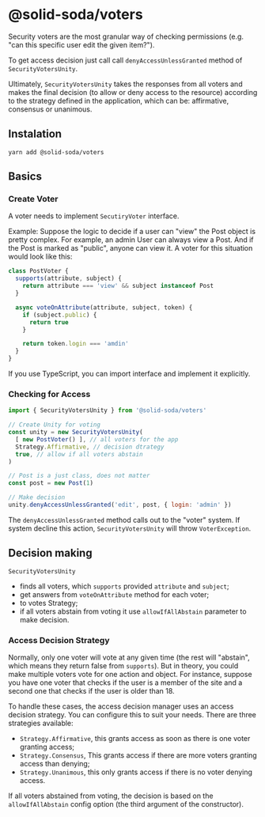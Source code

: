 # @solid-soda/voters

Security voters are the most granular way of checking permissions (e.g. "can this specific user edit the given item?").

To get access decision just call call `denyAccessUnlessGranted` method of `SecurityVotersUnity`.

Ultimately, `SecurityVotersUnity` takes the responses from all voters and makes the final decision (to allow or deny access to the resource) according to the strategy defined in the application, which can be: affirmative, consensus or unanimous.

## Instalation

`yarn add @solid-soda/voters`

## Basics

### Create Voter

A voter needs to implement `SecutiryVoter` interface.

Example: Suppose the logic to decide if a user can "view" the Post object is pretty complex. For example, an admin User can always view a Post. And if the Post is marked as "public", anyone can view it. A voter for this situation would look like this:

```js
class PostVoter {
  supports(attribute, subject) {
    return attribute === 'view' && subject instanceof Post
  }

  async voteOnAttribute(attribute, subject, token) {
    if (subject.public) {
      return true
    }

    return token.login === 'amdin'
  }
}
```
If you use TypeScript, you can import interface and implement it explicitly.

### Checking for Access

```js
import { SecurityVotersUnity } from '@solid-soda/voters'

// Create Unity for voting
const unity = new SecurityVotersUnity(
  [ new PostVoter() ], // all voters for the app
  Strategy.Affirmative, // decision dtrategy
  true, // allow if all voters abstain
)

// Post is a just class, does not matter
const post = new Post(1)

// Make decision
unity.denyAccessUnlessGranted('edit', post, { login: 'admin' })
```

The `denyAccessUnlessGranted` method calls out to the "voter" system. If system decline this action, `SecurityVotersUnity` will throw `VoterException`.

## Decision making

`SecurityVotersUnity`
+ finds all voters, which `supports` provided `attribute` and `subject`;
+ get answers from `voteOnAttribute` method for each voter;
+  to votes Strategy;
+ if all voters abstain from voting it use `allowIfAllAbstain` parameter to make decision.

### Access Decision Strategy

Normally, only one voter will vote at any given time (the rest will "abstain", which means they return false from `supports`). But in theory, you could make multiple voters vote for one action and object. For instance, suppose you have one voter that checks if the user is a member of the site and a second one that checks if the user is older than 18.

To handle these cases, the access decision manager uses an access decision strategy. You can configure this to suit your needs. There are three strategies available:

+ `Strategy.Affirmative`, this grants access as soon as there is one voter granting access;
+ `Strategy.Consensus`, This grants access if there are more voters granting access than denying;
+ `Strategy.Unanimous`, this only grants access if there is no voter denying access.

If all voters abstained from voting, the decision is based on the `allowIfAllAbstain` config option (the third argument of the constructor).
